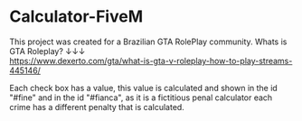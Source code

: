# Calculator-FiveM

  This project was created for a Brazilian GTA RolePlay community.
  Whats is GTA Roleplay? ↓↓↓  
  https://www.dexerto.com/gta/what-is-gta-v-roleplay-how-to-play-streams-445146/
  

  Each check box has a value, this value is calculated and shown in the id "#fine" and in the id "#fianca", 
  as it is a fictitious penal calculator each crime has a different penalty that is calculated.
